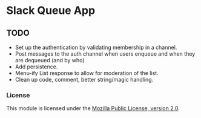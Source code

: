 # Slack Queue App

## TODO

* Set up the authentication by validating membership in a channel.
* Post messages to the auth channel when users enqueue and when they are
  dequeued (and by who)
* Add persistence.
* Menu-ify List response to allow for moderation of the list.
* Clean up code, comment, better string/magic handling.

### License

This module is licensed under the [Mozilla Public License, version
2.0](https://www.mozilla.org/en-US/MPL/).
